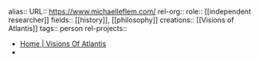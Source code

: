 alias::
URL:: https://www.michaelleflem.com/
rel-org::
role:: [[independent researcher]] 
fields:: [[history]], [[philosophy]] 
creations:: [[Visions of Atlantis]] 
tags:: person
rel-projects::

- [Home | Visions Of Atlantis](https://www.michaelleflem.com/)
-